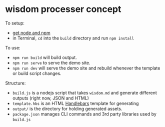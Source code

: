 # wisdom processer concept

To setup:

- [get node and npm](https://nodejs.org/en/download)
- in Terminal, `cd` into the `build` directory and run `npm install`

To use:

- `npm run build` will build output.
- `npm run serve` to serve the demo site.
- `npm run dev` will serve the demo site and rebuild whenever the template or build script changes.

Structure:

- `build.js` is a nodejs script that takes `wisdom.md` and generate different outputs (right now, JSON and HTML)
- `template.hbs` is an HTML [Handlebars]() template for generating
- `output/` is the directory for holding generated assets.
- `package.json` manages CLI commands and 3rd party libraries used by `build.js`
